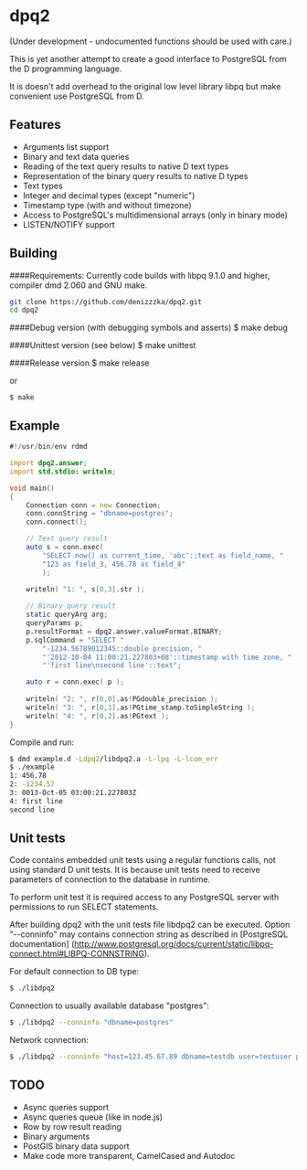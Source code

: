 dpq2
====

(Under development - undocumented functions should be used with care.)

This is yet another attempt to create a good interface to PostgreSQL from the 
D programming language.

It is doesn't add overhead to the original low level library libpq but
make convenient use PostgreSQL from D.

Features
--------

* Arguments list support
* Binary and text data queries
* Reading of the text query results to native D text types
* Representation of the binary query results to native D types
 * Text types
 * Integer and decimal types (except "numeric")
 * Timestamp type (with and without timezone)
* Access to PostgreSQL's multidimensional arrays (only in binary mode)
* LISTEN/NOTIFY support

Building
--------

####Requirements:
Currently code builds with libpq 9.1.0 and higher, compiler dmd 2.060 and GNU make.
```sh
git clone https://github.com/denizzzka/dpq2.git
cd dpq2
```

####Debug version (with debugging symbols and asserts)
    $ make debug

####Unittest version (see below)
    $ make unittest

####Release version
    $ make release

or

    $ make

Example
-------

```D
#!/usr/bin/env rdmd

import dpq2.answer;
import std.stdio: writeln;

void main()
{
    Connection conn = new Connection;
    conn.connString = "dbname=postgres";
    conn.connect();

    // Text query result
    auto s = conn.exec(
        "SELECT now() as current_time, 'abc'::text as field_name, "
        "123 as field_3, 456.78 as field_4"
        );
        
    writeln( "1: ", s[0,3].str );

    // Binary query result
    static queryArg arg;
    queryParams p;
    p.resultFormat = dpq2.answer.valueFormat.BINARY;
    p.sqlCommand = "SELECT "
        "-1234.56789012345::double precision, "
        "'2012-10-04 11:00:21.227803+08'::timestamp with time zone, "
        "'first line\nsecond line'::text";

    auto r = conn.exec( p );    
 
    writeln( "2: ", r[0,0].as!PGdouble_precision );
    writeln( "3: ", r[0,1].as!PGtime_stamp.toSimpleString );
    writeln( "4: ", r[0,2].as!PGtext );
}
```
Compile and run:
```sh
$ dmd example.d -Ldpq2/libdpq2.a -L-lpq -L-lcom_err
$ ./example 
1: 456.78
2: -1234.57
3: 0013-Oct-05 03:00:21.227803Z
4: first line
second line
```

Unit tests
----------

Code contains embedded unit tests using a regular functions calls, not using
standard D unit tests. It is because unit tests need to receive parameters of
connection to the database in runtime.

To perform unit test it is required access to any PostgreSQL server with
permissions to run SELECT statements.

After building dpq2 with the unit tests file libdpq2 can be executed. Option "--conninfo"
may contains connection string as described in [PostgreSQL documentation]
(http://www.postgresql.org/docs/current/static/libpq-connect.html#LIBPQ-CONNSTRING).

For default connection to DB type:

```sh
$ ./libdpq2 
```
Connection to usually available database "postgres":
```sh
$ ./libdpq2 --conninfo "dbname=postgres"
```
Network connection:
```sh
$ ./libdpq2 --conninfo "host=123.45.67.89 dbname=testdb user=testuser password=123123"
```

TODO
----

* Async queries support
* Async queries queue (like in node.js)
* Row by row result reading
* Binary arguments
* PostGIS binary data support
* Make code more transparent, CamelCased and Autodoc
